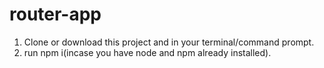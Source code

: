 # router-app
  1) Clone or download this project and in your terminal/command prompt. 
  2) run npm i(incase you have node and npm already installed).
